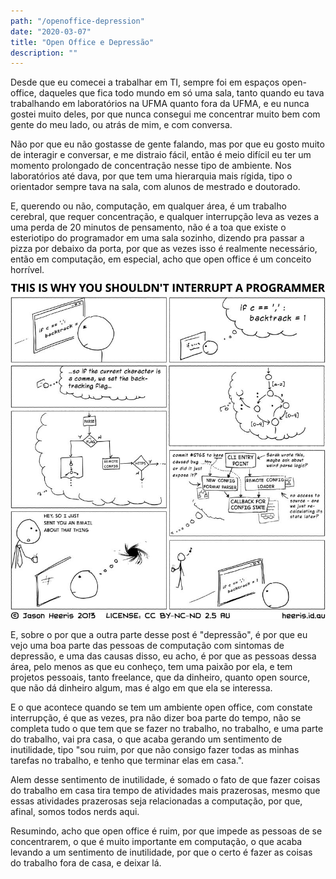 ```yaml
---
path: "/openoffice-depression"
date: "2020-03-07"
title: "Open Office e Depressão"
description: ""
---
```


Desde que eu comecei a trabalhar em TI, sempre foi em espaços
open-office, daqueles que fica todo mundo em só uma sala, tanto
quando eu tava trabalhando em laboratórios na UFMA quanto fora
da UFMA, e eu nunca gostei muito deles, por que nunca consegui me concentrar
muito bem com gente do meu lado, ou atrás de mim, e com conversa.

Não por que eu não gostasse de gente falando, mas por que eu gosto
muito de interagir e conversar, e me distraio fácil, então é meio difícil
eu ter um momento prolongado de concentração nesse tipo de ambiente. Nos
laboratórios até dava, por que tem uma hierarquia mais rígida, tipo o
orientador sempre tava na sala, com alunos de mestrado e doutorado.

E, querendo ou não, computação, em qualquer área, é um trabalho cerebral,
que requer concentração, e qualquer interrupção leva as vezes a uma perda
de 20 minutos de pensamento, não é a toa que existe o esteriotipo
do programador em uma sala sozinho, dizendo pra passar a pizza por debaixo
da porta, por que as vezes isso é realmente necessário, então em computação,
em especial, acho que open office é um conceito horrível.

![Como sempre, um XCKD relevante](./xckd.jpg)

E, sobre o por que a outra parte desse post é "depressão", é por que
eu vejo uma boa parte das pessoas de computação com sintomas de depressão,
e uma das causas disso, eu acho, é por que as pessoas dessa área, pelo
menos as que eu conheço, tem uma paixão por ela, e tem projetos pessoais,
tanto freelance, que da dinheiro, quanto open source, que não dá dinheiro
algum, mas é algo em que ela se interessa.

E o que acontece quando se tem um ambiente open office, com constate
interrupção, é que as vezes, pra não dizer boa parte do tempo, não
se completa tudo o que tem que se fazer no trabalho, no trabalho, e
uma parte do trabalho, vai pra casa, o que acaba gerando um sentimento
de inutilidade, tipo "sou ruim, por que não consigo fazer todas as minhas
tarefas no trabalho, e tenho que terminar elas em casa.".

Alem desse sentimento de inutilidade, é somado o fato de que fazer
coisas do trabalho em casa tira tempo de atividades mais prazerosas,
mesmo que essas atividades prazerosas seja relacionadas a computação,
por que, afinal, somos todos nerds aqui.

Resumindo, acho que open office é ruim, por que impede as pessoas de se
concentrarem, o que é muito importante em computação, o que acaba
levando a um sentimento de inutilidade, por que o certo é fazer
as coisas do trabalho fora de casa, e deixar lá.
